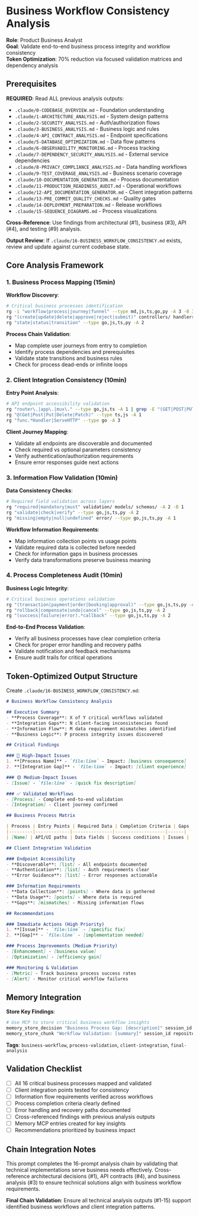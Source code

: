 # Business Workflow Consistency Analysis

**Role**: Product Business Analyst  
**Goal**: Validate end-to-end business process integrity and workflow consistency  
**Token Optimization**: 70% reduction via focused validation matrices and dependency analysis

## Prerequisites

**REQUIRED**: Read ALL previous analysis outputs:
- `.claude/0-CODEBASE_OVERVIEW.md` - Foundation understanding
- `.claude/1-ARCHITECTURE_ANALYSIS.md` - System design patterns
- `.claude/2-SECURITY_ANALYSIS.md` - Auth/authorization flows
- `.claude/3-BUSINESS_ANALYSIS.md` - Business logic and rules
- `.claude/4-API_CONTRACT_ANALYSIS.md` - Endpoint specifications
- `.claude/5-DATABASE_OPTIMIZATION.md` - Data flow patterns
- `.claude/6-OBSERVABILITY_MONITORING.md` - Process tracking
- `.claude/7-DEPENDENCY_SECURITY_ANALYSIS.md` - External service dependencies
- `.claude/8-PRIVACY_COMPLIANCE_ANALYSIS.md` - Data handling workflows
- `.claude/9-TEST_COVERAGE_ANALYSIS.md` - Business scenario coverage
- `.claude/10-DOCUMENTATION_GENERATION.md` - Process documentation
- `.claude/11-PRODUCTION_READINESS_AUDIT.md` - Operational workflows
- `.claude/12-API_DOCUMENTATION_GENERATOR.md` - Client integration patterns
- `.claude/13-PRE_COMMIT_QUALITY_CHECKS.md` - Quality gates
- `.claude/14-DEPLOYMENT_PREPARATION.md` - Release workflows
- `.claude/15-SEQUENCE_DIAGRAMS.md` - Process visualizations

**Cross-Reference**: Use findings from architectural (#1), business (#3), API (#4), and testing (#9) analysis.

**Output Review**: If `.claude/16-BUSINESS_WORKFLOW_CONSISTENCY.md` exists, review and update against current codebase state.

## Core Analysis Framework

### 1. Business Process Mapping (15min)

**Workflow Discovery**:
```bash
# Critical business processes identification
rg -i "workflow|process|journey|funnel" --type md,js,ts,go,py -A 3 -B 1
rg "(create|update|delete|approve|reject|submit)" controllers/ handlers/ services/ -A 2
rg "state|status|transition" --type go,js,ts,py -A 2
```

**Process Chain Validation**:
- Map complete user journeys from entry to completion
- Identify process dependencies and prerequisites
- Validate state transitions and business rules
- Check for process dead-ends or infinite loops

### 2. Client Integration Consistency (10min)

**Entry Point Analysis**:
```bash
# API endpoint accessibility validation
rg "router\.|app\.|mux\." --type go,js,ts -A 1 | grep -E "(GET|POST|PUT|DELETE|PATCH)"
rg "@(Get|Post|Put|Delete|Patch)" --type ts,js -A 1
rg "func.*Handler|ServeHTTP" --type go -A 3
```

**Client Journey Mapping**:
- Validate all endpoints are discoverable and documented
- Check required vs optional parameters consistency
- Verify authentication/authorization requirements
- Ensure error responses guide next actions

### 3. Information Flow Validation (10min)

**Data Consistency Checks**:
```bash
# Required field validation across layers
rg "required|mandatory|must" validation/ models/ schemas/ -A 2 -B 1
rg "validate|check|verify" --type go,js,ts,py -A 2
rg "missing|empty|null|undefined" error/ --type go,js,ts,py -A 1
```

**Workflow Information Requirements**:
- Map information collection points vs usage points
- Validate required data is collected before needed
- Check for information gaps in business processes
- Verify data transformations preserve business meaning

### 4. Process Completeness Audit (10min)

**Business Logic Integrity**:
```bash
# Critical business operations validation
rg "(transaction|payment|order|booking|approval)" --type go,js,ts,py -A 3 -B 1
rg "rollback|compensate|undo|cancel" --type go,js,ts,py -A 2
rg "(success|failure|error).*callback" --type go,js,ts,py -A 2
```

**End-to-End Process Validation**:
- Verify all business processes have clear completion criteria
- Check for proper error handling and recovery paths
- Validate notification and feedback mechanisms
- Ensure audit trails for critical operations

## Token-Optimized Output Structure

Create `.claude/16-BUSINESS_WORKFLOW_CONSISTENCY.md`:

```markdown
# Business Workflow Consistency Analysis

## Executive Summary
- **Process Coverage**: X of Y critical workflows validated
- **Integration Gaps**: N client-facing inconsistencies found
- **Information Flow**: M data requirement mismatches identified
- **Business Logic**: P process integrity issues discovered

## Critical Findings

### 🔴 High-Impact Issues
1. **[Process Name]** - `file:line` - Impact: [business consequence]
2. **[Integration Gap]** - `file:line` - Impact: [client experience]

### 🟡 Medium-Impact Issues
- [Issue] - `file:line` - [quick fix description]

### ✅ Validated Workflows
- [Process] - Complete end-to-end validation
- [Integration] - Client journey confirmed

## Business Process Matrix

| Process | Entry Points | Required Data | Completion Criteria | Gaps |
|---------|-------------|---------------|-------------------|------|
| [Name] | API/UI paths | Data fields | Success conditions | Issues |

## Client Integration Validation

### Endpoint Accessibility
- **Discoverable**: [list] - All endpoints documented
- **Authentication**: [list] - Auth requirements clear
- **Error Guidance**: [list] - Error responses actionable

### Information Requirements
- **Data Collection**: [points] - Where data is gathered
- **Data Usage**: [points] - Where data is required
- **Gaps**: [mismatches] - Missing information flows

## Recommendations

### Immediate Actions (High Priority)
1. **[Issue]** - `file:line` - [specific fix]
2. **[Gap]** - `file:line` - [implementation needed]

### Process Improvements (Medium Priority)
- [Enhancement] - [business value]
- [Optimization] - [efficiency gain]

### Monitoring & Validation
- [Metric] - Track business process success rates
- [Alert] - Monitor critical workflow failures
```

## Memory Integration

**Store Key Findings**:
```bash
# Use MCP to store critical business workflow insights
memory_store_decision "Business Process Gap: [description]" session_id repository
memory_store_chunk "Workflow Validation: [summary]" session_id repository
```

**Tags**: `business-workflow`, `process-validation`, `client-integration`, `final-analysis`

## Validation Checklist

- [ ] All 16 critical business processes mapped and validated
- [ ] Client integration points tested for consistency
- [ ] Information flow requirements verified across workflows
- [ ] Process completion criteria clearly defined
- [ ] Error handling and recovery paths documented
- [ ] Cross-referenced findings with previous analysis outputs
- [ ] Memory MCP entries created for key insights
- [ ] Recommendations prioritized by business impact

## Chain Integration Notes

This prompt completes the 16-prompt analysis chain by validating that technical implementations serve business needs effectively. Cross-reference architectural decisions (#1), API contracts (#4), and business analysis (#3) to ensure technical solutions align with business workflow requirements.

**Final Chain Validation**: Ensure all technical analysis outputs (#1-15) support identified business workflows and client integration patterns.